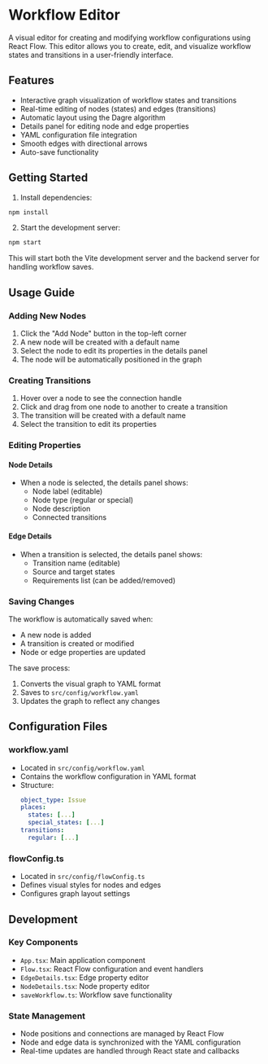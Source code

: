 # Workflow Editor

A visual editor for creating and modifying workflow configurations using React Flow. This editor allows you to create, edit, and visualize workflow states and transitions in a user-friendly interface.

## Features

- Interactive graph visualization of workflow states and transitions
- Real-time editing of nodes (states) and edges (transitions)
- Automatic layout using the Dagre algorithm
- Details panel for editing node and edge properties
- YAML configuration file integration
- Smooth edges with directional arrows
- Auto-save functionality

## Getting Started

1. Install dependencies:
```bash
npm install
```

2. Start the development server:
```bash
npm start
```

This will start both the Vite development server and the backend server for handling workflow saves.

## Usage Guide

### Adding New Nodes

1. Click the "Add Node" button in the top-left corner
2. A new node will be created with a default name
3. Select the node to edit its properties in the details panel
4. The node will be automatically positioned in the graph

### Creating Transitions

1. Hover over a node to see the connection handle
2. Click and drag from one node to another to create a transition
3. The transition will be created with a default name
4. Select the transition to edit its properties

### Editing Properties

#### Node Details
- When a node is selected, the details panel shows:
  - Node label (editable)
  - Node type (regular or special)
  - Node description
  - Connected transitions

#### Edge Details
- When a transition is selected, the details panel shows:
  - Transition name (editable)
  - Source and target states
  - Requirements list (can be added/removed)

### Saving Changes

The workflow is automatically saved when:
- A new node is added
- A transition is created or modified
- Node or edge properties are updated

The save process:
1. Converts the visual graph to YAML format
2. Saves to `src/config/workflow.yaml`
3. Updates the graph to reflect any changes

## Configuration Files

### workflow.yaml
- Located in `src/config/workflow.yaml`
- Contains the workflow configuration in YAML format
- Structure:
  ```yaml
  object_type: Issue
  places:
    states: [...]
    special_states: [...]
  transitions:
    regular: [...]
  ```

### flowConfig.ts
- Located in `src/config/flowConfig.ts`
- Defines visual styles for nodes and edges
- Configures graph layout settings

## Development

### Key Components

- `App.tsx`: Main application component
- `Flow.tsx`: React Flow configuration and event handlers
- `EdgeDetails.tsx`: Edge property editor
- `NodeDetails.tsx`: Node property editor
- `saveWorkflow.ts`: Workflow save functionality

### State Management

- Node positions and connections are managed by React Flow
- Node and edge data is synchronized with the YAML configuration
- Real-time updates are handled through React state and callbacks
